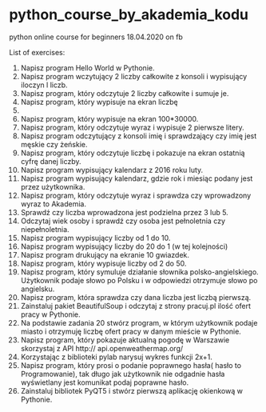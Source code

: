 # python_course_by_akademia_kodu
python online course for beginners
18.04.2020 on fb

List of exercises:

1. Napisz program Hello World w Pythonie.
2. Napisz program wczytujący 2 liczby całkowite z
konsoli i wypisujący iloczyn l liczb.
3. Napisz program, który odczytuje 2 liczby całkowite
i sumuje je.
4. Napisz program, który wypisuje na ekran liczbę
1000.
5. Napisz program, który wypisuje na ekran 100*30000.
6. Napisz program, który odczytuje wyraz i wypisuje 2
pierwsze litery.
7. Napisz program odczytujący z konsoli imię i
sprawdzający czy imię jest męskie czy żeńskie.
8. Napisz program, który odczytuje liczbę i pokazuje
na ekran ostatnią cyfrę danej liczby.
9. Napisz program wypisujący kalendarz z 2016 roku
luty.
10. Napisz program wypisujący kalendarz, gdzie rok i
miesiąc podany jest przez użytkownika.
11. Napisz program, który odczytuje wyraz i sprawdza
czy wprowadzony wyraz to Akademia.
12. Sprawdź czy liczba wprowadzona jest podzielna
przez 3 lub 5.
13. Odczytaj wiek osoby i sprawdź czy osoba jest
pełnoletnia czy niepełnoletnia.
14. Napisz program wypisujący liczby od 1 do 10.
15. Napisz program wypisujący liczby do 20 do 1 (w
tej kolejności)
16. Napisz program drukujący na ekranie 10 gwiazdek.
17. Napisz program, który wypisuje liczby od 2 do 50.
18. Napisz program, który symuluje działanie słownika
polsko-angielskiego. Użytkownik podaje słowo po
Polsku i w odpowiedzi otrzymuje słowo po angielsku.
19. Napisz program, która sprawdza czy dana liczba
jest liczbą pierwszą.
20. Zainstaluj pakiet BeautifulSoup i odczytaj z
strony pracuj.pl ilość ofert pracy w Pythonie.
21. Na podstawie zadania 20 stwórz program, w którym
użytkownik podaje miasto i otrzymuję liczbę ofert
pracy w danym mieście w Pythonie.
22. Napisz program, który pokazuje aktualną pogodę w
Warszawie skorzystaj z API http://
api.openweathermap.org/
23. Korzystając z biblioteki pylab narysuj wykres
funkcji 2x+1.
24. Napisz program, który prosi o podanie poprawnego
hasła( hasło to Programowanie), tak długo jak
użytkownik nie odgadnie hasła wyświetlany jest
komunikat podaj poprawne hasło.
25. Zainstaluj bibliotek PyQT5 i stwórz pierwszą
aplikację okienkową w Pythonie.
